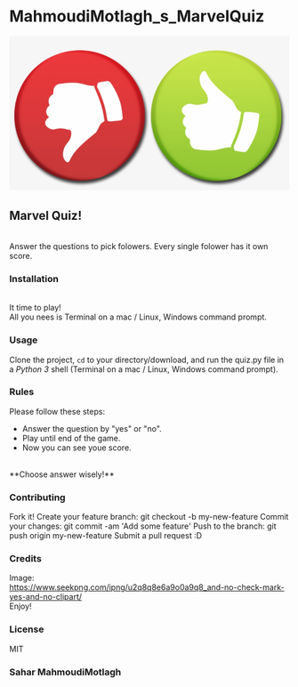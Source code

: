 # MahmoudiMotlagh_s_MarvelQuiz
![Marvel Quiz](yes-no.png "yes/no game")

## Marvel Quiz!
<br>
Answer the questions to pick folowers. Every single folower has it own score.

### Installation
<br>
It time to play!
<br>
All you nees is Terminal on a mac / Linux, Windows command prompt.

### Usage
Clone the project, <code>cd</code> to your directory/download, and run the quiz.py file in a <em>Python 3</em> shell (Terminal on a mac / Linux, Windows command prompt).

### Rules
Please follow these steps:
<br>
+ Answer the question by "yes" or "no".  
+ Play until end of the game.  
+ Now you can see youe score.
<br>
**Choose answer wisely!**

### Contributing
Fork it!
Create your feature branch: git checkout -b my-new-feature
Commit your changes: git commit -am 'Add some feature'
Push to the branch: git push origin my-new-feature
Submit a pull request :D
### Credits
Image:
<br>
https://www.seekpng.com/ipng/u2q8q8e6a9o0a9q8_and-no-check-mark-yes-and-no-clipart/
<br>
Enjoy!

### License 
MIT

### Sahar MahmoudiMotlagh